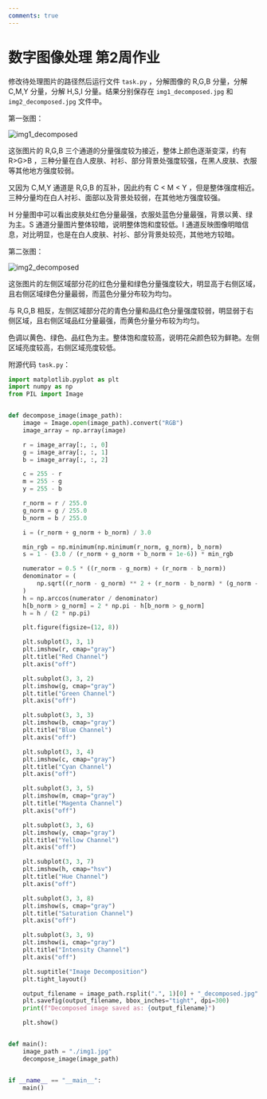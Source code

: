 ```yaml
---
comments: true
---
```


# 数字图像处理 第2周作业

修改待处理图片的路径然后运行文件 `task.py` ，分解图像的 R,G,B 分量，分解 C,M,Y 分量，分解 H,S,I 分量。结果分别保存在 `img1_decomposed.jpg` 和 `img2_decomposed.jpg` 文件中。

第一张图：

![img1_decomposed](https://cdn.jsdelivr.net/gh/DerrickMarcus/picgo_image/images/img1_decomposed.jpg)

这张图片的 R,G,B 三个通道的分量强度较为接近，整体上颜色逐渐变深，约有 R>G>B ，三种分量在白人皮肤、衬衫、部分背景处强度较强，在黑人皮肤、衣服等其他地方强度较弱。

又因为 C,M,Y 通道是 R,G,B 的互补，因此约有 C < M < Y ，但是整体强度相近。三种分量均在白人衬衫、面部以及背景处较弱，在其他地方强度较强。

H 分量图中可以看出皮肤处红色分量最强，衣服处蓝色分量最强，背景以黄、绿为主。S 通道分量图片整体较暗，说明整体饱和度较低。I 通道反映图像明暗信息，对比明显，也是在白人皮肤、衬衫、部分背景处较亮，其他地方较暗。

第二张图：

![img2_decomposed](https://cdn.jsdelivr.net/gh/DerrickMarcus/picgo_image/images/img2_decomposed.jpg)

这张图片的左侧区域部分花的红色分量和绿色分量强度较大，明显高于右侧区域，且右侧区域绿色分量最弱，而蓝色分量分布较为均匀。

与 R,G,B 相反，左侧区域部分花的青色分量和品红色分量强度较弱，明显弱于右侧区域，且右侧区域品红分量最强，而黄色分量分布较为均匀。

色调以黄色、绿色、品红色为主。整体饱和度较高，说明花朵颜色较为鲜艳。左侧区域亮度较高，右侧区域亮度较低。

附源代码 `task.py`：

```py
import matplotlib.pyplot as plt
import numpy as np
from PIL import Image


def decompose_image(image_path):
    image = Image.open(image_path).convert("RGB")
    image_array = np.array(image)

    r = image_array[:, :, 0]
    g = image_array[:, :, 1]
    b = image_array[:, :, 2]

    c = 255 - r
    m = 255 - g
    y = 255 - b

    r_norm = r / 255.0
    g_norm = g / 255.0
    b_norm = b / 255.0

    i = (r_norm + g_norm + b_norm) / 3.0

    min_rgb = np.minimum(np.minimum(r_norm, g_norm), b_norm)
    s = 1 - (3.0 / (r_norm + g_norm + b_norm + 1e-6)) * min_rgb

    numerator = 0.5 * ((r_norm - g_norm) + (r_norm - b_norm))
    denominator = (
        np.sqrt((r_norm - g_norm) ** 2 + (r_norm - b_norm) * (g_norm - b_norm)) + 1e-6
    )
    h = np.arccos(numerator / denominator)
    h[b_norm > g_norm] = 2 * np.pi - h[b_norm > g_norm]
    h = h / (2 * np.pi)

    plt.figure(figsize=(12, 8))

    plt.subplot(3, 3, 1)
    plt.imshow(r, cmap="gray")
    plt.title("Red Channel")
    plt.axis("off")

    plt.subplot(3, 3, 2)
    plt.imshow(g, cmap="gray")
    plt.title("Green Channel")
    plt.axis("off")

    plt.subplot(3, 3, 3)
    plt.imshow(b, cmap="gray")
    plt.title("Blue Channel")
    plt.axis("off")

    plt.subplot(3, 3, 4)
    plt.imshow(c, cmap="gray")
    plt.title("Cyan Channel")
    plt.axis("off")

    plt.subplot(3, 3, 5)
    plt.imshow(m, cmap="gray")
    plt.title("Magenta Channel")
    plt.axis("off")

    plt.subplot(3, 3, 6)
    plt.imshow(y, cmap="gray")
    plt.title("Yellow Channel")
    plt.axis("off")

    plt.subplot(3, 3, 7)
    plt.imshow(h, cmap="hsv")
    plt.title("Hue Channel")
    plt.axis("off")

    plt.subplot(3, 3, 8)
    plt.imshow(s, cmap="gray")
    plt.title("Saturation Channel")
    plt.axis("off")

    plt.subplot(3, 3, 9)
    plt.imshow(i, cmap="gray")
    plt.title("Intensity Channel")
    plt.axis("off")

    plt.suptitle("Image Decomposition")
    plt.tight_layout()

    output_filename = image_path.rsplit(".", 1)[0] + "_decomposed.jpg"
    plt.savefig(output_filename, bbox_inches="tight", dpi=300)
    print(f"Decomposed image saved as: {output_filename}")

    plt.show()


def main():
    image_path = "./img1.jpg"
    decompose_image(image_path)


if __name__ == "__main__":
    main()

```
